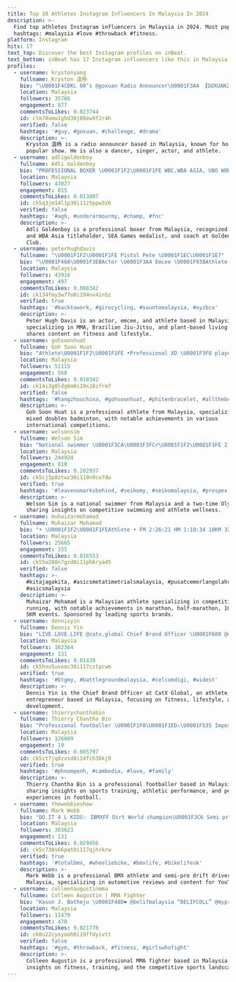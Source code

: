 ```yaml
---
title: Top 10 Athletes Instagram Influencers In Malaysia In 2024
description: >-
  Find top athletes Instagram influencers in Malaysia in 2024. Most popular
  hashtags: #malaysia #love #throwback #fitness.
platform: Instagram
hits: 17
text_top: Discover the best Instagram profiles on inBeat.
text_bottom: inBeat has 17 Instagram influencers like this in Malaysia for you to pitch.
profiles:
  - username: krystonyang
    fullname: Kryston 温杨
    bio: "\U0001F4CDKL 00’s @goxuan Radio Announcer\U0001F3A4 【GOXUAN三局三连冠】10am-1pm Host｜Dancer｜Singer｜Actor｜Athlete @te3n.official @pumasportstyle \U0001F4EE: jacee.dreamax@gmail.com"
    location: Malaysia
    followers: 35766
    engagement: 877
    commentsToLikes: 0.023744
    id: clm70amw1ghd30j08ew9f2r4h
    verified: false
    hashtags: '#guy, #goxuan, #challenge, #drama'
    description: >-
      Kryston 温杨 is a radio announcer based in Malaysia, known for hosting a
      popular show. He is also a dancer, singer, actor, and athlete.
  - username: adligoldenboy
    fullname: Adli Goldenboy
    bio: "PROFESSIONAL BOXER \U0001F1F2\U0001F1FE WBC,WBA ASIA, UBO WORLD \U0001F94A \U0001F3C6 SEA GAMES MEDALIST \U0001F948 COACH @goldenboxingclub2023_ Athlete @underarmoursoutheastasia @polarmalaysia"
    location: Malaysia
    followers: 43027
    engagement: 815
    commentsToLikes: 0.013807
    id: ck5q3jm14l1p30i11z5ppw3z6
    verified: false
    hashtags: '#agh, #underarmourmy, #champ, #fnc'
    description: >-
      Adli Goldenboy is a professional boxer from Malaysia, recognized as a WBC
      and WBA Asia titleholder, SEA Games medalist, and coach at Golden Boxing
      Club.
  - username: peterhughdavis
    fullname: "\U0001F1F2\U0001F1FE Pistol Pete \U0001F1EC\U0001F1E7"
    bio: "\U0001F468‍\U0001F3EBActor \U0001F3A4 Emcee \U0001F938Athlete \U0001F91CMMA/BJJ \U0001F6B4‍♂️Road700c \"\U0001F35C Plant Based\" \U0001F447 @fuel.tjc YouTube\U0001F447"
    location: Malaysia
    followers: 43916
    engagement: 497
    commentsToLikes: 0.088342
    id: ck134fmy3w77o0i194nv4in5z
    verified: true
    hashtags: '#backtowork, #girocycling, #suuntomalaysia, #xyzbca'
    description: >-
      Peter Hugh Davis is an actor, emcee, and athlete based in Malaysia,
      specializing in MMA, Brazilian Jiu-Jitsu, and plant-based living. He
      shares content on fitness and lifestyle.
  - username: gohsoonhuat
    fullname: Goh Soon Huat
    bio: "Athlete\U0001F1F2\U0001F1FE •Professional XD \U0001F3F8 player Partner @shevonlai For collab - mkt@thecover.asia •Sea games ✌️\U0001F948 \U0001F1E9\U0001F1EA open \U0001F947 \U0001F1F8\U0001F1EC open \U0001F947 • highest\U0001F199 world rank ~6"
    location: Malaysia
    followers: 51115
    engagement: 560
    commentsToLikes: 0.010342
    id: ck14i3g0ldg6m0i19s10zfrm7
    verified: false
    hashtags: '#hangzhouchina, #gohsoonhuat, #phitenbracelet, #allthebest'
    description: >-
      Goh Soon Huat is a professional athlete from Malaysia, specializing in
      mixed doubles badminton, with notable achievements in various
      international competitions.
  - username: welsonsim
    fullname: Welson Sim
    bio: "National swimmer \U0001F3CA\U0001F3FC‍♂️\U0001F1F2\U0001F1FE 2 x Olympian \U0001F1E7\U0001F1F7\U0001F1EF\U0001F1F5 Milo, Usana Athlete \U0001F3C6 For collabs: mkt@thecover.asia \U0001F4E9"
    location: Malaysia
    followers: 244924
    engagement: 810
    commentsToLikes: 0.202937
    id: ck5cj3p8ztwz30i110n9ce7dw
    verified: true
    hashtags: '#leavenomarksbehind, #seikomy, #seikomalaysia, #prospex'
    description: >-
      Welson Sim is a national swimmer from Malaysia and a two-time Olympian,
      sharing insights on competitive swimming and athlete wellness.
  - username: muhaizarmohamad
    fullname: Muhaizar Mohamad
    bio: "• \U0001F1F2\U0001F1FEAthlete • FM 2:26:21 HM 1:10:34 10KM 32:40 5KM 15:50 •\U0001F949SG17\U0001F949SG19 • PCOTD/21GGK • @asicsmalaysia @garminmalaysia @sportsaddict.my @jomrun.official"
    location: Malaysia
    followers: 25665
    engagement: 335
    commentsToLikes: 0.016553
    id: ck55o208n7gzd0i11ph6rya45
    verified: false
    hashtags: >-
      #kitajagakita, #asicsmetatimetrialsmalaysia, #pusatcemerlangolahragatd,
      #asicsmalaysia
    description: >-
      Muhaizar Mohamad is a Malaysian athlete specializing in competitive
      running, with notable achievements in marathon, half-marathon, 10KM, and
      5KM events. Sponsored by leading sports brands.
  - username: dennisyin
    fullname: Dennis Yin
    bio: "LIVE.LOVE.LIFE @catx.global Chief Brand Officer \U0001F680 @malayaapeclub \U0001F9A7 @houseofchampionsmy Owner \U0001F3CB\U0001F3FB‍♂️ @adidas Creator \U0001F45F @myproteinmy Athlete \U0001F4AA\U0001F3FC"
    location: Malaysia
    followers: 102364
    engagement: 131
    commentsToLikes: 0.01439
    id: ck5hnu5uvoec30i117cztpcwm
    verified: true
    hashtags: '#btgmy, #battlegroundmalaysia, #celcomdigi, #widest'
    description: >-
      Dennis Yin is the Chief Brand Officer at CatX Global, an athlete, and
      entrepreneur based in Malaysia, focusing on fitness, lifestyle, and brand
      development.
  - username: thierrychanthabin
    fullname: Thierry Chantha Bin
    bio: "Professional footballer \U0001F1F0\U0001F1ED⚔️\U0001F535 Impossible is nothing\U0001F64F @athlete_trainoff\U0001F6E1️⚽ @katesutherlnd \U0001F476\U0001F476\U0001F478❤"
    location: Malaysia
    followers: 126609
    engagement: 19
    commentsToLikes: 0.005797
    id: ck5zt7jq0zvsd0i14fch3bkj9
    verified: true
    hashtags: '#phnompenh, #cambodia, #love, #family'
    description: >-
      Thierry Chantha Bin is a professional footballer based in Malaysia,
      sharing insights on sports training, athletic performance, and personal
      experiences in football.
  - username: thewebbieshow
    fullname: Mark Webb
    bio: "DO IT 4 L KIDS✨ IBMXFF Dirt World champion\U0001F3C6 Semi pro drift driver\U0001F3C6 Professional BMX athlete\U0001F3C6 YouTuber, I review cars￼\U0001F3AC DM to collab\U0001F91D NEW YOUTUBE VID\U0001F447"
    location: Malaysia
    followers: 303623
    engagement: 131
    commentsToLikes: 0.029456
    id: ck5c730s66pqt0i117qjhrkrw
    verified: true
    hashtags: '#totalbmx, #wheeliebike, #bmxlife, #bikelifeuk'
    description: >-
      Mark Webb is a professional BMX athlete and semi-pro drift driver based in
      Malaysia, specializing in automotive reviews and content for YouTube.
  - username: colleenaugustinmma
    fullname: Colleen Augustin | MMA Fighter
    bio: "Kasun J. Botheju \U0001F48D❤️ @belifmalaysia “BELIFCOLL” @myprotein “COLLEEN” @samsungmalaysia “CAUGW5”"
    location: Malaysia
    followers: 11479
    engagement: 470
    commentsToLikes: 0.021778
    id: ck0u22cyoyooh0i19ffdyivtt
    verified: false
    hashtags: '#gym, #throwback, #fitness, #girlswhofight'
    description: >-
      Colleen Augustin is a professional MMA fighter based in Malaysia, sharing
      insights on fitness, training, and the competitive sports landscape.
---
```



